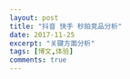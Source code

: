 ```yaml
---
layout: post
title: "抖音 快手 秒拍竞品分析"
date: 2017-11-25
excerpt: "关键方面分析"
tags: [博文,体验]
comments: true
---
```



